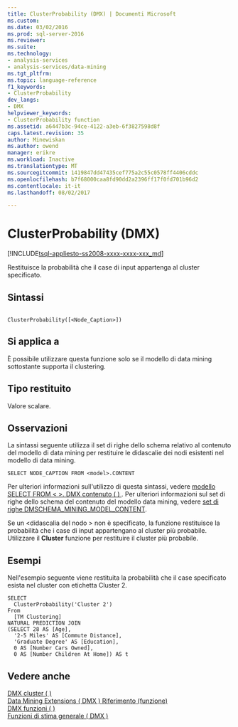 ```yaml
---
title: ClusterProbability (DMX) | Documenti Microsoft
ms.custom: 
ms.date: 03/02/2016
ms.prod: sql-server-2016
ms.reviewer: 
ms.suite: 
ms.technology:
- analysis-services
- analysis-services/data-mining
ms.tgt_pltfrm: 
ms.topic: language-reference
f1_keywords:
- ClusterProbability
dev_langs:
- DMX
helpviewer_keywords:
- ClusterProbability function
ms.assetid: a6447b3c-94ce-4122-a3eb-6f3827598d8f
caps.latest.revision: 35
author: Minewiskan
ms.author: owend
manager: erikre
ms.workload: Inactive
ms.translationtype: MT
ms.sourcegitcommit: 1419847dd47435cef775a2c55c0578ff4406cddc
ms.openlocfilehash: b7f68000caa8fd90dd2a2396ff17f0fd701b96d2
ms.contentlocale: it-it
ms.lasthandoff: 08/02/2017

---
```

# <a name="clusterprobability-dmx"></a>ClusterProbability (DMX)
[!INCLUDE[tsql-appliesto-ss2008-xxxx-xxxx-xxx_md](../includes/tsql-appliesto-ss2008-xxxx-xxxx-xxx-md.md)]

  Restituisce la probabilità che il case di input appartenga al cluster specificato.  
  
## <a name="syntax"></a>Sintassi  
  
```  
  
ClusterProbability([<Node_Caption>])  
```  
  
## <a name="applies-to"></a>Si applica a  
 È possibile utilizzare questa funzione solo se il modello di data mining sottostante supporta il clustering.  
  
## <a name="return-type"></a>Tipo restituito  
 Valore scalare.  
  
## <a name="remarks"></a>Osservazioni  
 La sintassi seguente utilizza il set di righe dello schema relativo al contenuto del modello di data mining per restituire le didascalie dei nodi esistenti nel modello di data mining.  
  
```  
SELECT NODE_CAPTION FROM <model>.CONTENT  
```  
  
 Per ulteriori informazioni sull'utilizzo di questa sintassi, vedere [modello SELECT FROM &#60; &#62;. DMX contenuto &#40; &#41; ](../dmx/select-from-model-content-dmx.md). Per ulteriori informazioni sul set di righe dello schema del contenuto del modello data mining, vedere [set di righe DMSCHEMA_MINING_MODEL_CONTENT](../analysis-services/schema-rowsets/data-mining/dmschema-mining-model-content-rowset.md).  
  
 Se un \<didascalia del nodo > non è specificato, la funzione restituisce la probabilità che i case di input appartengano al cluster più probabile. Utilizzare il **Cluster** funzione per restituire il cluster più probabile.  
  
## <a name="examples"></a>Esempi  
 Nell'esempio seguente viene restituita la probabilità che il case specificato esista nel cluster con etichetta Cluster 2.  
  
```  
SELECT  
  ClusterProbability('Cluster 2')  
From  
  [TM Clustering]  
NATURAL PREDICTION JOIN  
(SELECT 28 AS [Age],  
  '2-5 Miles' AS [Commute Distance],  
  'Graduate Degree' AS [Education],  
  0 AS [Number Cars Owned],  
  0 AS [Number Children At Home]) AS t  
```  
  
## <a name="see-also"></a>Vedere anche  
 [DMX cluster &#40; &#41;](../dmx/cluster-dmx.md)   
 [Data Mining Extensions &#40; DMX &#41; Riferimento (funzione)](../dmx/data-mining-extensions-dmx-function-reference.md)   
 [DMX funzioni &#40; &#41;](../dmx/functions-dmx.md)   
 [Funzioni di stima generale &#40; DMX &#41;](../dmx/general-prediction-functions-dmx.md)  
  
  

